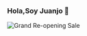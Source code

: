 ### Hola,Soy Juanjo 👋

![Grand Re-opening Sale](https://user-images.githubusercontent.com/23738033/132577386-b81f8d46-4792-47ea-aa5e-edaa02a92437.png)




<!--
**JuanjoOrtiz/JuanjoOrtiz** is a ✨ _special_ ✨ repository because its `README.md` (this file) appears on your GitHub profile.

Here are some ideas to get you started:

- 🔭 I’m currently working on ...
- 🌱 I’m currently learning ...
- 👯 I’m looking to collaborate on ...
- 🤔 I’m looking for help with ...
- 💬 Ask me about ...
- 📫 How to reach me: ...
- 😄 Pronouns: ...
- ⚡ Fun fact: ...
-->
